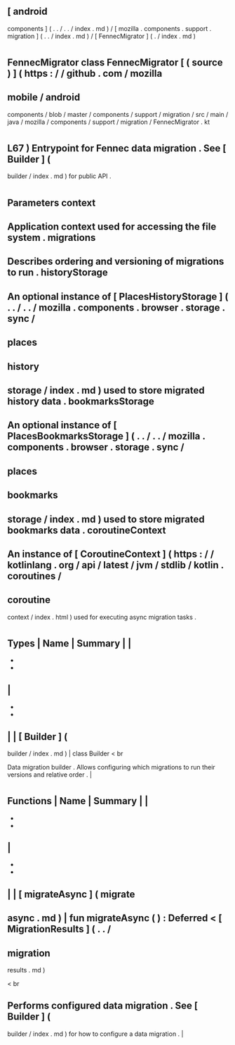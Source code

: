 [
android
-
components
]
(
.
.
/
.
.
/
index
.
md
)
/
[
mozilla
.
components
.
support
.
migration
]
(
.
.
/
index
.
md
)
/
[
FennecMigrator
]
(
.
/
index
.
md
)
#
FennecMigrator
class
FennecMigrator
[
(
source
)
]
(
https
:
/
/
github
.
com
/
mozilla
-
mobile
/
android
-
components
/
blob
/
master
/
components
/
support
/
migration
/
src
/
main
/
java
/
mozilla
/
components
/
support
/
migration
/
FennecMigrator
.
kt
#
L67
)
Entrypoint
for
Fennec
data
migration
.
See
[
Builder
]
(
-
builder
/
index
.
md
)
for
public
API
.
#
#
#
Parameters
context
-
Application
context
used
for
accessing
the
file
system
.
migrations
-
Describes
ordering
and
versioning
of
migrations
to
run
.
historyStorage
-
An
optional
instance
of
[
PlacesHistoryStorage
]
(
.
.
/
.
.
/
mozilla
.
components
.
browser
.
storage
.
sync
/
-
places
-
history
-
storage
/
index
.
md
)
used
to
store
migrated
history
data
.
bookmarksStorage
-
An
optional
instance
of
[
PlacesBookmarksStorage
]
(
.
.
/
.
.
/
mozilla
.
components
.
browser
.
storage
.
sync
/
-
places
-
bookmarks
-
storage
/
index
.
md
)
used
to
store
migrated
bookmarks
data
.
coroutineContext
-
An
instance
of
[
CoroutineContext
]
(
https
:
/
/
kotlinlang
.
org
/
api
/
latest
/
jvm
/
stdlib
/
kotlin
.
coroutines
/
-
coroutine
-
context
/
index
.
html
)
used
for
executing
async
migration
tasks
.
#
#
#
Types
|
Name
|
Summary
|
|
-
-
-
|
-
-
-
|
|
[
Builder
]
(
-
builder
/
index
.
md
)
|
class
Builder
<
br
>
Data
migration
builder
.
Allows
configuring
which
migrations
to
run
their
versions
and
relative
order
.
|
#
#
#
Functions
|
Name
|
Summary
|
|
-
-
-
|
-
-
-
|
|
[
migrateAsync
]
(
migrate
-
async
.
md
)
|
fun
migrateAsync
(
)
:
Deferred
<
[
MigrationResults
]
(
.
.
/
-
migration
-
results
.
md
)
>
<
br
>
Performs
configured
data
migration
.
See
[
Builder
]
(
-
builder
/
index
.
md
)
for
how
to
configure
a
data
migration
.
|
